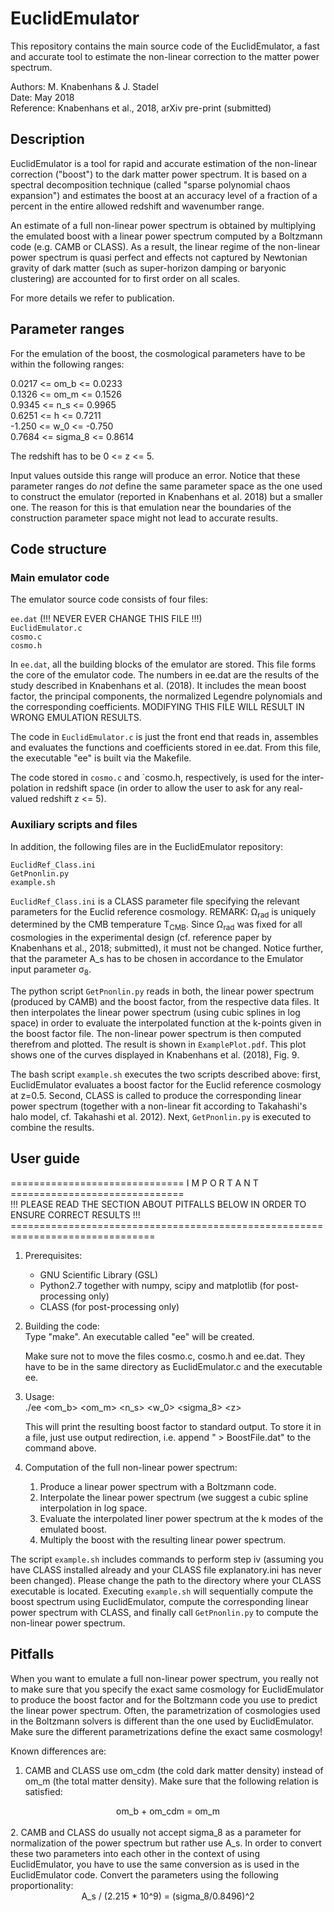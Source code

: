 # EuclidEmulator
This repository contains the main source code of the EuclidEmulator, a fast and accurate tool to estimate the non-linear correction to the matter power spectrum.

Authors:   M. Knabenhans & J. Stadel<br/>
Date:      May 2018<br/>
Reference: Knabenhans et al., 2018, arXiv pre-print (submitted)<br/>

## Description
EuclidEmulator is a tool for rapid and accurate estimation of the
non-linear correction ("boost") to the dark matter power spectrum.
It is based on a spectral decomposition technique (called "sparse
polynomial chaos expansion") and estimates the boost at an accuracy
level of a fraction of a percent in the entire allowed redshift and
wavenumber range.

An estimate of a full non-linear power spectrum is obtained by
multiplying the emulated boost with a linear power spectrum computed
by a Boltzmann code (e.g. CAMB or CLASS). As a result, the linear
regime of the non-linear power spectrum is quasi perfect and effects
not captured by Newtonian gravity of dark matter (such as super-horizon
damping or baryonic clustering) are accounted for to first order on
all scales.

For more details we refer to publication.

## Parameter ranges
For the emulation of the boost, the cosmological parameters have to be
within the following ranges:

0.0217 <= om_b    <= 0.0233<br/>
0.1326 <= om_m    <= 0.1526<br/>
0.9345 <= n_s     <= 0.9965<br/>
0.6251 <= h       <= 0.7211<br/>
-1.250 <= w_0     <= -0.750<br/>
0.7684 <= sigma_8 <= 0.8614<br/>

The redshift has to be 0 <= z <= 5.

Input values outside this range will produce an error. Notice that these parameter ranges do *not* define the same parameter space as the one used to construct the emulator (reported in Knabenhans et al. 2018) but a smaller one. The reason for this is that emulation near the boundaries of the construction parameter space might not lead to accurate results.

## Code structure
### Main emulator code
The emulator source code consists of four files:

`ee.dat` (!!! NEVER EVER CHANGE THIS FILE !!!)<br/>
`EuclidEmulator.c`<br/>
`cosmo.c`<br/>
`cosmo.h`<br/>

In `ee.dat`, all the building blocks of the emulator are stored. This file
forms the core of the emulator code. The numbers in ee.dat are the results
of the study described in Knabenhans et al. (2018). It includes the mean
boost factor, the principal components, the normalized Legendre polynomials
and the corresponding coefficients. MODIFYING THIS FILE WILL RESULT IN WRONG
EMULATION RESULTS.

The code in `EuclidEmulator.c` is just the front end that reads in, assembles and evaluates
the functions and coefficients stored in ee.dat. From this file, the executable
"ee" is built via the Makefile.

The code stored in `cosmo.c` and `cosmo.h, respectively, is used for the inter-
polation in redshift space (in order to allow the user to ask for any real-
valued redshift z <= 5).

### Auxiliary scripts and files
In addition, the following files are in the EuclidEmulator repository:

`EuclidRef_Class.ini`<br/>
`GetPnonlin.py`<br/>
`example.sh`<br/>

`EuclidRef_Class.ini` is a CLASS parameter file specifying the relevant parameters for the Euclid reference cosmology. REMARK: &#937;<sub>rad</sub> is uniquely determined by the CMB temperature T<sub>CMB</sub>. Since &#937;<sub>rad</sub> was fixed for all cosmologies in the experimental design (cf. reference paper by Knabenhans et al., 2018; submitted), it must not be changed. Notice further, that the parameter A_s has to be chosen in accordance to the Emulator input parameter &#963;<sub>8</sub>. 

The python script `GetPnonlin.py` reads in both, the linear power spectrum (produced by CAMB) and the boost factor, from the respective data files. It then interpolates the linear power spectrum (using cubic splines in log space) in order to evaluate the interpolated function at the k-points given in the boost factor file. The non-linear power spectrum is then computed therefrom and plotted. The result is shown in `ExamplePlot.pdf`. This plot shows one of the curves displayed in Knabenhans et al. (2018), Fig. 9.

The bash script `example.sh` executes the two scripts described above: first, EuclidEmulator evaluates a boost factor for the Euclid reference cosmology at z=0.5. Second, CLASS is called to produce the corresponding linear power spectrum (together with a non-linear fit according to Takahashi's halo model, cf. Takahashi et al. 2012). Next, `GetPnonlin.py` is executed to combine the results.

## User guide

============================== I M P O R T A N T ==============================<br/>
!!! PLEASE READ THE SECTION ABOUT PITFALLS BELOW IN ORDER TO ENSURE CORRECT RESULTS !!!
===============================================================================<br/>

1. Prerequisites:<br/>
   * GNU Scientific Library (GSL)
   * Python2.7 together with numpy, scipy and matplotlib (for post-processing only)
   * CLASS (for post-processing only)
   
2. Building the code:<br/>
   Type "make". An executable called "ee" will be created.

   Make sure not to move the files cosmo.c, cosmo.h and ee.dat.
   They have to be in the same directory as EuclidEmulator.c and
   the executable ee.

3. Usage:<br/>
   ./ee <om_b> <om_m> <n_s> <h> <w_0> <sigma_8> \<z\>

   This will print the resulting boost factor to standard output. To store
   it in a file, just use output redirection, i.e. append " > BoostFile.dat"
   to the command above.

4. Computation of the full non-linear power spectrum:<br/>
   1. Produce a linear power spectrum with a Boltzmann code.
   2. Interpolate the linear power spectrum (we suggest a cubic spline interpolation in log space.
   3. Evaluate the interpolated liner power spectrum at the k modes of the emulated boost.
   4. Multiply the boost with the resulting linear power spectrum.

The script `example.sh` includes commands to perform step iv (assuming you have CLASS installed already and your CLASS file explanatory.ini has never been changed). Please change the path to the directory where your CLASS executable is located. Executing `example.sh` will sequentially compute the boost spectrum using EuclidEmulator, compute the corresponding linear power spectrum with CLASS, and finally call `GetPnonlin.py` to compute the non-linear power spectrum.

## Pitfalls

When you want to emulate a full non-linear power spectrum, you really not to make sure that you specify the exact same cosmology for EuclidEmulator to produce the boost factor and for the Boltzmann code you use to predict the linear power spectrum. Often, the parametrization of cosmologies used in the Boltzmann solvers is different than the one used by EuclidEmulator. Make sure the different parametrizations define the exact same cosmology!

Known differences are:<br/>
1. CAMB and CLASS use om_cdm (the cold dark matter density) instead of om_m (the total matter density). Make sure that the following relation is satisfied: 
<div align="center">om_b + om_cdm = om_m </div><br/>
2. CAMB and CLASS do usually not accept sigma_8 as a parameter for normalization of the power spectrum but rather use A_s. In order to convert these two parameters into each other in the context of using EuclidEmulator, you have to use the same conversion as is used in the EuclidEmulator code. Convert the parameters using the following proportionality:<br/>
<div align="center"> A_s / (2.215 * 10^9) = (sigma_8/0.8496)^2 </div>
